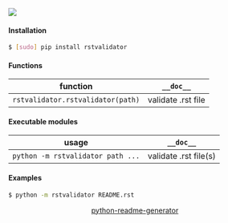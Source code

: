 <!--
https://pypi.org/project/readme-generator/
https://pypi.org/project/python-readme-generator/
-->

[![](https://img.shields.io/pypi/pyversions/rstvalidator.svg?longCache=True)](https://pypi.org/project/rstvalidator/)

#### Installation
```bash
$ [sudo] pip install rstvalidator
```

#### Functions
function|`__doc__`
-|-
`rstvalidator.rstvalidator(path)` |validate .rst file

#### Executable modules
usage|`__doc__`
-|-
`python -m rstvalidator path ...` |validate .rst file(s)

#### Examples
```bash
$ python -m rstvalidator README.rst
```

<p align="center">
    <a href="https://pypi.org/project/python-readme-generator/">python-readme-generator</a>
</p>